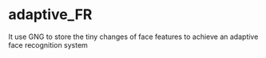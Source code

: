 # adaptive_FR
It use GNG to store the tiny changes of face features to achieve an adaptive face recognition system
